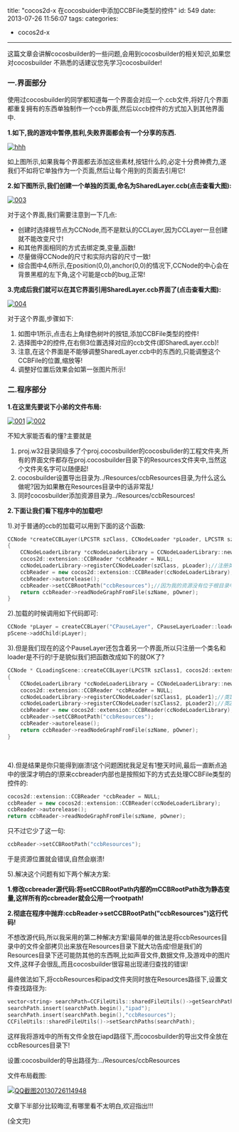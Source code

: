 title: "cocos2d-x 在cocosbuider中添加CCBFile类型的控件"
id: 549
date: 2013-07-26 11:56:07
tags: 
categories: 
- cocos2d-x
---

这篇文章会讲解cocosbuilder的一些问题,会用到cocosbuilder的相关知识,如果您对cocosbuilder 不熟悉的话建议您先学习cocosbuilder!
<!--more-->


### 一.界面部分

使用过cocosbuilder的同学都知道每一个界面会对应一个.ccb文件,将好几个界面都重复拥有的东西单独制作一个ccb界面,然后以ccb控件的方式加入到其他界面中.

**1.如下,我的游戏中暂停,胜利,失败界面都会有一个分享的东西.**

[![hhh](/images/12320f88fec0ab1934bff002ce95b0d071552874.png)](http://blog.justbilt.com/wp-content/uploads/2013/07/hhh.png)



如上图所示,如果我每个界面都去添加这些素材,按钮什么的,必定十分费神费力,遂我们不如将它单独作为一个页面,然后让每个用到的页面去引用它!



**2.如下图所示,我们创建一个单独的页面,命名为SharedLayer.ccb(点击查看大图):**

[![003](/images/7ccf3dffbd0811a76a73824f9ee0c09e62e322a9.jpg)](http://blog.justbilt.com/wp-content/uploads/2013/07/003.jpg)



对于这个界面,我们需要注意到一下几点:

*   创建时选择根节点为CCNode,而不是默认的CCLayer,因为CCLayer一旦创建就不能改变尺寸!
*   和其他界面相同的方式去绑定类,变量,函数!
*   尽量做得CCNode的尺寸和实际内容的尺寸一致!
*   综合图中4,6所示,在position(0,0),anchor(0,0)的情况下,CCNode的中心会在背景黑框的左下角,这个可能是ccb的bug,正常!


**3.完成后我们就可以在其它界面引用SharedLayer.ccb界面了(点击查看大图):**

[![004](/images/3c210540a793b2fd7656eede96b544d07d6e89fe.jpg)](http://blog.justbilt.com/wp-content/uploads/2013/07/004.jpg)



对于这个界面,步骤如下:

1.  如图中1所示,点击右上角绿色树叶的按钮,添加CCBFile类型的控件!
2.  选择图中2的控件,在右侧3位置选择对应的ccb文件(即SharedLayer.ccb)!
3.  注意,在这个界面是不能够调整SharedLayer.ccb中的东西的,只能调整这个CCBFile的位置,缩放等!
4.  调整好位置后效果会如第一张图片所示!




### 二.程序部分

**1.在这里先要说下小弟的文件布局:**

[![001](/images/285d067a8786f295e4868d61cef2f6f73a8e0c7e.png)](http://blog.justbilt.com/wp-content/uploads/2013/07/0011.png) [![002](/images/186c81f61c821b10e114879ffc0061ae64098e28.png)](http://blog.justbilt.com/wp-content/uploads/2013/07/0021.png)

不知大家能否看的懂?主要就是

1.  proj.w32目录同级多了个proj.cocosbuilder的cocosbulider的工程文件夹,所有的界面文件都存在proj.cocosbuilder目录下的Resources文件夹中,当然这个文件夹名字可以随便起!
2.  cocosbuilder设置导出目录为../Resources/ccbResources目录,为什么这么做呢?因为如果散在Resources目录中的话非常乱!
3.  同时cocosbuilder添加资源目录为../Resources/ccbResources!


**2.下面让我们看下程序中的加载吧!**

1).对于普通的ccb的加载可以用到下面的这个函数:
```c++
CCNode *createCCBLayer(LPCSTR szClass, CCNodeLoader *pLoader, LPCSTR szName, CCNode *pOwner)
{
	CCNodeLoaderLibrary *ccNodeLoaderLibrary = CCNodeLoaderLibrary::newDefaultCCNodeLoaderLibrary();
	cocos2d::extension::CCBReader *ccbReader = NULL;
	ccNodeLoaderLibrary->registerCCNodeLoader(szClass, pLoader);//注册类名和loader
	ccbReader = new cocos2d::extension::CCBReader(ccNodeLoaderLibrary);
	ccbReader->autorelease();
	ccbReader->setCCBRootPath("ccbResources");//因为我的资源没有位于根目录中,所以需要设置下ccb的root路径!
	return ccbReader->readNodeGraphFromFile(szName, pOwner);
}
```
2).加载的时候调用如下代码即可:
```c++
CCNode *pLayer = createCCBLayer("CPauseLayer", CPauseLayerLoader::loader(),"PauseLayer.ccbi", CCDirector::sharedDirector()->getRunningScene());
pScene->addChild(pLayer);
```


3).但是我们现在的这个PauseLayer还包含着另一个界面,所以只注册一个类名和loader是不行的!于是貌似我们把函数改成如下的就OK了?
```c++
CCNode * CLoadingScene::createCCBLayer(LPCSTR szClass1, cocos2d::extension::CCNodeLoader *pLoader1,LPCSTR szClass2, cocos2d::extension::CCNodeLoader *pLoader2, LPCSTR szName, CCNode *pOwner)
{
	CCNodeLoaderLibrary *ccNodeLoaderLibrary = CCNodeLoaderLibrary::newDefaultCCNodeLoaderLibrary();
	cocos2d::extension::CCBReader *ccbReader = NULL;
	ccNodeLoaderLibrary->registerCCNodeLoader(szClass1, pLoader1);//类1 和loader1
	ccNodeLoaderLibrary->registerCCNodeLoader(szClass2, pLoader2);//类2 和loader2
	ccbReader = new cocos2d::extension::CCBReader(ccNodeLoaderLibrary);
	ccbReader->setCCBRootPath("ccbResources");	
	ccbReader->autorelease();
	return ccbReader->readNodeGraphFromFile(szName, pOwner);
}
```
 

4).但是结果是你只能得到崩溃!这个问题困扰我足足有1整天时间,最后一直断点追中的很深才明白的!原来ccbreader内部也是按照如下的方式去处理CCBFile类型的控件的:
```c++
cocos2d::extension::CCBReader *ccbReader = NULL;
ccbReader = new cocos2d::extension::CCBReader(ccNodeLoaderLibrary);
ccbReader->autorelease();
return ccbReader->readNodeGraphFromFile(szName, pOwner);
```
只不过它少了这一句:
```c++
ccbReader->setCCBRootPath("ccbResources");
```
于是资源位置就会错误,自然会崩溃!



5).解决这个问题有如下两个解决方案:

**1.修改ccbreader源代码:将setCCBRootPath内部的mCCBRootPath改为静态变量,这样所有的ccbreader就会公用一个rootpath!**

**2.彻底在程序中抛弃:ccbReader->setCCBRootPath("ccbResources")这行代码!**

不想改源代码,所以我采用的第二种解决方案!最简单的做法是将ccbResources目录中的文件全部拷贝出来放在Resources目录下就大功告成!但是我们的Resources目录下还可能防其他的东西啊,比如声音文件,数据文件,及游戏中的图片文件,这样子会很乱,而且cocosbuilder很容易出现递归查找的错误!

最终做法如下,将ccbResources和ipad文件夹同时放在Resources路径下,设置文件查找路径为:
```c++
vector<string> searchPath=CCFileUtils::sharedFileUtils()->getSearchPaths();
searchPath.insert(searchPath.begin(),"ipad");
searchPath.insert(searchPath.begin(),"ccbResources");
CCFileUtils::sharedFileUtils()->setSearchPaths(searchPath);
```
这样我将游戏中的所有文件全放在iapd路径下,而cocosbuilder的导出文件全放在ccbResources目录下!

设置:cocosbuilder的导出路径为:../Resources/ccbResources

文件布局截图:

[![QQ截图20130726114948](/images/932e98efedae8f6c3fff8cda6c9aead6a4db92f6.png)](http://blog.justbilt.com/wp-content/uploads/2013/07/QQ截图20130726114948.png)







文章下半部分比较晦涩,有哪里看不太明白,欢迎指出!!!



(全文完)